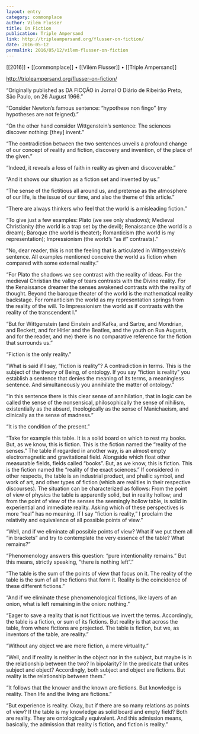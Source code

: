 ```yaml
---
layout: entry
category: commonplace
author: Vilém Flusser
title: On Fiction
publication: Triple Ampersand
link: http://tripleampersand.org/flusser-on-fiction/
date: 2016-05-12
permalink: 2016/05/12/vilem-flusser-on-fiction
---
```


[[2016]] • [[commonplace]] • [[Vilém Flusser]] • [[Triple Ampersand]]

http://tripleampersand.org/flusser-on-fiction/

“Originally published as DA FICÇÃO in Jornal O Diário de Ribeirão Preto, São Paulo, on 26 August 1966.”

“Consider Newton’s famous sentence: “hypothese non fingo” (my hypotheses are not feigned).”

“On the other hand consider Wittgenstein’s sentence: The sciences discover nothing: [they] invent.”

“The contradiction between the two sentences unveils a profound change of our concept of reality and fiction, discovery and invention, of the place of the given.”

“Indeed, it reveals a loss of faith in reality as given and discoverable.”

“And it shows our situation as a fiction set and invented by us.”

“The sense of the fictitious all around us, and pretense as the atmosphere of our life, is the issue of our time, and also the theme of this article.”

“There are always thinkers who feel that the world is a misleading fiction.”

“To give just a few examples: Plato (we see only shadows); Medieval Christianity (the world is a trap set by the devil); Renaissance (the world is a dream); Baroque (the world is theater); Romanticism (the world is my representation); Impressionism (the world’s “as if” contrasts).”

“No, dear reader, this is not the feeling that is articulated in Wittgenstein’s sentence. All examples mentioned conceive the world as fiction when compared with some external reality.”

“For Plato the shadows we see contrast with the reality of ideas. For the medieval Christian the valley of tears contrasts with the Divine reality. For the Renaissance dreamer the senses awakened contrasts with the reality of thought. Beyond the baroque theater of the world is the mathematical reality backstage. For romanticism the world as my representation springs from the reality of the will. To Impressionism the world as if contrasts with the reality of the transcendent I.”

“But for Wittgenstein (and Einstein and Kafka, and Sartre, and Mondrian, and Beckett, and for Hitler and the Beatles, and the youth on Rua Augusta, and for the reader, and me) there is no comparative reference for the fiction that surrounds us.”

“Fiction is the only reality.”

“What is said if I say, “fiction is reality”? A contradiction in terms. This is the subject of the theory of Being, of ontology. If you say “fiction is reality” you establish a sentence that denies the meaning of its terms, a meaningless sentence. And simultaneously you annihilate the matter of ontology.”

“In this sentence there is this clear sense of annihilation, that in logic can be called the sense of the nonsensical, philosophically the sense of nihilism, existentially as the absurd, theologically as the sense of Manichaeism, and clinically as the sense of madness.”

“It is the condition of the present.”

“Take for example this table. It is a solid board on which to rest my books. But, as we know, this is fiction. This is the fiction named the “reality of the senses.” The table if regarded in another way, is an almost empty electromagnetic and gravitational field. Alongside which float other measurable fields, fields called “books”. But, as we know, this is fiction. This is the fiction named the “reality of the exact sciences.” If considered in other respects, the table is an industrial product, and phallic symbol, and work of art, and other types of fiction (which are realities in their respective discourses). The situation can be characterized as follows: From the point of view of physics the table is apparently solid, but in reality hollow; and from the point of view of the senses the seemingly hollow table, is solid in experiential and immediate reality. Asking which of these perspectives is more “real” has no meaning. If I say “fiction is reality,” I proclaim the relativity and equivalence of all possible points of view.”

“Well, and if we eliminate all possible points of view? What if we put them all “in brackets” and try to contemplate the very essence of the table? What remains?”

“Phenomenology answers this question: “pure intentionality remains.” But this means, strictly speaking, “there is nothing left”.”

“The table is the sum of the points of view that focus on it. The reality of the table is the sum of all the fictions that form it. Reality is the coincidence of these different fictions.”

“And if we eliminate these phenomenological fictions, like layers of an onion, what is left remaining in the onion: nothing.”

“Eager to save a reality that is not fictitious we invert the terms. Accordingly, the table is a fiction, or sum of its fictions. But reality is that across the table, from where fictions are projected. The table is fiction, but we, as inventors of the table, are reality.”

“Without any object we are mere fiction, a mere virtuality.”

“Well, and if reality is neither in the object nor in the subject, but maybe is in the relationship between the two? In bipolarity? In the predicate that unites subject and object? Accordingly, both subject and object are fictions. But reality is the relationship between them.”

“It follows that the knower and the known are fictions. But knowledge is reality. Then life and the living are fictions.”

“But experience is reality. Okay, but if there are so many relations as points of view? If the table is my knowledge as solid board and empty field? Both are reality. They are ontologically equivalent. And this admission means, basically, the admission that reality is fiction, and fiction is reality.”

